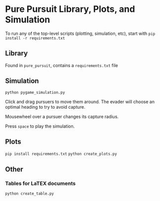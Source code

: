 # Pure Pursuit Library, Plots, and Simulation

To run any of the top-level scripts (plotting, simulation, etc), start with `pip install -r requirements.txt`

## Library

Found in `pure_pursuit`, contains a `requirements.txt` file

## Simulation

`python pygame_simulation.py`

Click and drag pursuers to move them around. The evader will choose an optimal heading to try to avoid capture.

Mousewheel over a pursuer changes its capture radius.

Press `space` to play the simulation.


## Plots

`pip install requirements.txt`
`python create_plots.py`

## Other

### Tables for LaTEX documents

`python create_table.py`
